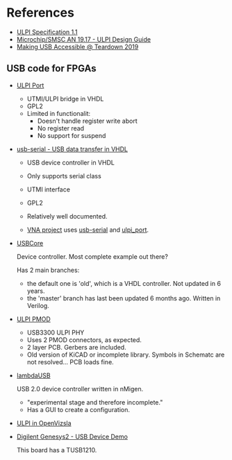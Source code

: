 
# References

* [ULPI Specification 1.1](https://www.sparkfun.com/datasheets/Components/SMD/ULPI_v1_1.pdf)
* [Microchip/SMSC AN 19.17 - ULPI Design Guide](http://ww1.microchip.com/downloads/en/AppNotes/en562704.pdf)
* [Making USB Accessible @ Teardown 2019](https://greatscottgadgets.com/slides/making-usb-accessible-teardown-2019.pdf)

## USB code for FPGAs

* [ULPI Port](http://vr5.narod.ru/fpga/usb/index.html)

    * UTMI/ULPI bridge in VHDL
    * GPL2
    * Limited in functionalit:
        * Doesn't handle register write abort
        * No register read
        * No support for suspend

* [usb-serial - USB data transfer in VHDL](http://jorisvr.nl/article/usb-serial)

    * USB device controller in VHDL
    * Only supports serial class
    * UTMI interface
    * GPL2
    * Relatively well documented.

    * [VNA project](https://github.com/xaxaxa-dev/vna/blob/master/vhdl/ulpi_serial.vhd) uses
       [usb-serial](https://github.com/xaxaxa-dev/vna/tree/master/vhdl/third_party/fpga-usb-serial-20131205)
       and [ulpi_port](https://github.com/xaxaxa-dev/vna/blob/master/vhdl/third_party/ulpi_port.vhdl).

* [USBCore](https://github.com/ObKo/USBCore)

    Device controller. Most complete example out there?

    Has 2 main branches: 
    * the default one is 'old', which is a VHDL controller. Not updated in 6 years.
    * the 'master' branch has last been updated 6 months ago. Written in Verilog.

* [ULPI PMOD](https://github.com/ObKo/ULPI-Pmod)

    * USB3300 ULPI PHY
    * Uses 2 PMOD connectors, as expected.
    * 2 layer PCB. Gerbers are included.
    * Old version of KiCAD or incomplete library. Symbols in Schematc are not resolved... PCB loads fine.

* [lambdaUSB](https://github.com/lambdaconcept/lambdaUSB)

    USB 2.0 device controller written in nMigen.

    * "experimental stage and therefore incomplete."
    * Has a GUI to create a configuration.

* [ULPI in OpenVizsla](https://github.com/openvizsla/ov_ftdi/blob/master/software/fpga/ov3/ovhw/ulpi.py)


* [Digilent Genesys2 - USB Device Demo](https://github.com/Digilent/Genesys2/tree/master/Projects/USB_Device_Demo)

    This board has a TUSB1210.

